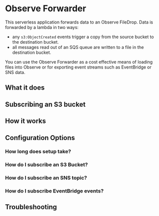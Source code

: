 # Observe Forwarder

This serverless application forwards data to an Observe FileDrop. Data is
forwarded by a lambda in two ways:

- any `s3:ObjectCreated` events trigger a copy from the source bucket to the destination bucket.
- all messages read out of an SQS queue are written to a file in the destination bucket.

You can use the Observe Forwarder as a cost effective means of loading files
into Observe or for exporting event streams such as EventBridge or SNS data.

## What it does

## Subscribing an S3 bucket


## How it works

## Configuration Options

### How long does setup take?

### How do I subscribe an S3 Bucket?

### How do I subscribe an SNS topic?

### How do I subscribe EventBridge events?

## Troubleshooting 
